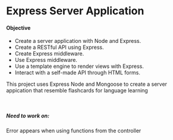 <h1>Express Server Application</h1>

<h4>Objective</h4>
<ul>
  <li>Create a server application with Node and Express.</li>
  <li>Create a RESTful API using Express.</li>
  <li>Create Express middleware.</li>
  <li>Use Express middleware.</li>
  <li>Use a template engine to render views with Express.</li>
  <li>Interact with a self-made API through HTML forms.</li>
</ul>

<p>This project uses Express Node and Mongoose to create a server appication that resemble flashcards for  language learning</p><br>

<h5>Need to work on:</h5>
<p>Error appears when using functions from the controller</p>
